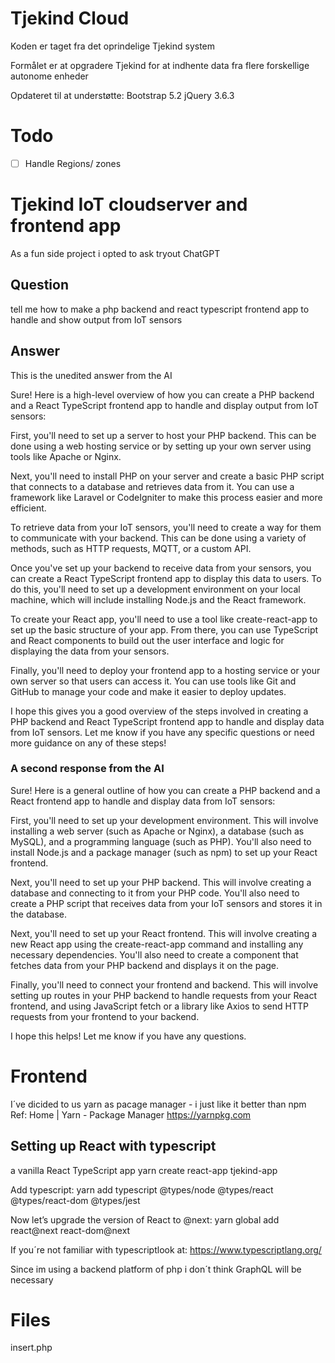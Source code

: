 # Tjekind Cloud

Koden er taget fra det oprindelige Tjekind system

Formålet er at opgradere Tjekind for at indhente data fra flere forskellige autonome enheder


Opdateret til at understøtte:
Bootstrap 5.2
jQuery 3.6.3

# Todo
- [ ] Handle Regions/ zones

# Tjekind IoT cloudserver and frontend app

As a fun side project i opted to ask tryout ChatGPT

## Question
tell me how to make a php backend and react typescript frontend app to handle and show output from IoT sensors

## Answer
This is the unedited answer from the AI

Sure! Here is a high-level overview of how you can create a PHP backend and a React TypeScript frontend app to handle and display output from IoT sensors:

First, you'll need to set up a server to host your PHP backend. This can be done using a web hosting service or by setting up your own server using tools like Apache or Nginx.

Next, you'll need to install PHP on your server and create a basic PHP script that connects to a database and retrieves data from it. You can use a framework like Laravel or CodeIgniter to make this process easier and more efficient.

To retrieve data from your IoT sensors, you'll need to create a way for them to communicate with your backend. This can be done using a variety of methods, such as HTTP requests, MQTT, or a custom API.

Once you've set up your backend to receive data from your sensors, you can create a React TypeScript frontend app to display this data to users. To do this, you'll need to set up a development environment on your local machine, which will include installing Node.js and the React framework.

To create your React app, you'll need to use a tool like create-react-app to set up the basic structure of your app. From there, you can use TypeScript and React components to build out the user interface and logic for displaying the data from your sensors.

Finally, you'll need to deploy your frontend app to a hosting service or your own server so that users can access it. You can use tools like Git and GitHub to manage your code and make it easier to deploy updates.

I hope this gives you a good overview of the steps involved in creating a PHP backend and React TypeScript frontend app to handle and display data from IoT sensors. Let me know if you have any specific questions or need more guidance on any of these steps!

### A second response from the AI

Sure! Here is a general outline of how you can create a PHP backend and a React frontend app to handle and display data from IoT sensors:

First, you'll need to set up your development environment. This will involve installing a web server (such as Apache or Nginx), a database (such as MySQL), and a programming language (such as PHP). You'll also need to install Node.js and a package manager (such as npm) to set up your React frontend.

Next, you'll need to set up your PHP backend. This will involve creating a database and connecting to it from your PHP code. You'll also need to create a PHP script that receives data from your IoT sensors and stores it in the database.

Next, you'll need to set up your React frontend. This will involve creating a new React app using the create-react-app command and installing any necessary dependencies. You'll also need to create a component that fetches data from your PHP backend and displays it on the page.

Finally, you'll need to connect your frontend and backend. This will involve setting up routes in your PHP backend to handle requests from your React frontend, and using JavaScript fetch or a library like Axios to send HTTP requests from your frontend to your backend.

I hope this helps! Let me know if you have any questions.








# Frontend

I´ve dicided to us yarn as pacage manager - i just like it better than npm<br/>
Ref: Home | Yarn - Package Manager https://yarnpkg.com

## Setting up React with typescript
a vanilla React TypeScript app
    yarn create react-app tjekind-app

Add typescript:
    yarn add typescript @types/node @types/react @types/react-dom @types/jest

Now let’s upgrade the version of React to @next:
    yarn global add react@next react-dom@next

If you´re not familiar with typescriptlook at:
https://www.typescriptlang.org/

Since im using a backend platform of php i don´t think GraphQL will be necessary

# Files
insert.php